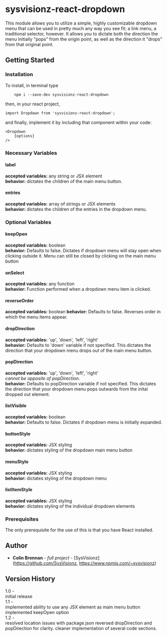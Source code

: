 # sysvisionz-react-dropdown

This module allows you to utilize a simple, highly customizable dropdown menu that can be used in pretty much any way you see fit; a link menu, a traditional selector, however. It allows you to dictate both the direction the menu initially "pops" from the origin point, as well as the direction it "drops" from that original point.

## Getting Started

### Installation
To install, in terminal type

```
	npm i --save-dev sysvisionz-react-dropdown
```

then, in your react project,

```
import Dropdown from 'sysvisionz-react-dropdown';
```  

and finally, implement it by including that component within your code:

```
<Dropdown
	{options}
/>
```

### Necessary Variables

#### label
**accepted variables:** any string or JSX element  
**behavior:** dictates the children of the main menu button.  

#### entries

**accepted variables:** array of strings or JSX elements  
**behavior:** dictates the children of the entries in the dropdown menu.  

### Optional Variables

#### keepOpen
**accepted variables:** boolean  
**behavior:** Defaults to false. Dictates if dropdown menu will stay open when clicking outside it. Menu can still be closed by clicking on the main menu button

#### onSelect
**accepted variables:** any function  
**behavior:** Function performed when a dropdown menu item is clicked.

#### reverseOrder
**accepted variables:** boolean
**behavior:** Defaults to false. Reverses order in which the menu items appear.

#### dropDirection

**accepted variables:** 'up', 'down', 'left', 'right'  
**behavior:** Defaults to 'down' variable if not specified. This dictates the direction that your dropdown menu drops out of the main menu button.


#### popDirection
**accepted variables:** 'up', 'down', 'left', 'right'  
*cannot be opposite of popDirection.*  
**behavior:** Defaults to popDirection variable if not specified. This dictates the direction that your dropdown menu pops outwards from the inital dropped out element.


#### listVisible

**accepted variables:** boolean  
**behavior:** Defaults to false. Dictates if dropdown menu is initially expanded.

#### buttonStyle
**accepted variables:** JSX styling  
**behavior:** dictates styling of the dropdown main menu button

#### menuStyle
**accepted variables:** JSX styling  
**behavior:** dictates styling of the dropdown menu

#### listItemStyle
**accepted variables:** JSX styling  
**behavior:** dictates styling of the individual dropdown elements

### Prerequisites

The only prerequisite for the use of this is that you have React installed.

## Author

* **Colin Brennan** - *full project* - [SysVisionz](https://github.com/SysVisionz, https://www.npmjs.com/~sysvisionz)

## Version History
1.0 -   
initial release  
1.1 -   
implemented ability to use any JSX element as main menu button  
implemented keepOpen option  
1.2 -  
resolved location issues with package.json
reversed dropDirection and popDirection for clarity.
cleaner implementation of several code sections.